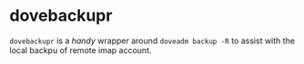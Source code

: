 # dovebackupr

`dovebackupr` is a _handy_ wrapper around `doveadm backup -R` to assist with the local backpu of remote imap account.
